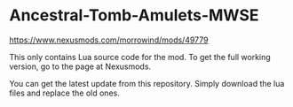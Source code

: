 # Ancestral-Tomb-Amulets-MWSE
https://www.nexusmods.com/morrowind/mods/49779


This only contains Lua source code for the mod.
To get the full working version, go to the page at Nexusmods.

You can get the latest update from this repository. Simply download the lua files and replace the old ones.
